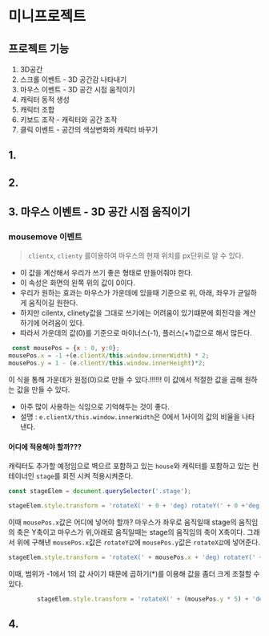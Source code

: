 # 미니프로젝트

## 프로젝트 기능
1. 3D공간
2. 스크롤 이벤트 - 3D 공간감 나타내기
3. 마우스 이벤트 - 3D 공간 시점 움직이기
4. 캐릭터 동적 생성
5. 캐릭터 조합
6. 키보드 조작 - 캐릭터와 공간 조작
7. 클릭 이벤트 - 공간의 색상변화와 캐릭터 바꾸기

## 1.
## 2.
## 3. 마우스 이벤트 - 3D 공간 시점 움직이기
### mousemove 이벤트
>`clientx`, `clienty` 를이용하여 마우스의 현재 위치를 px단위로 알 수 있다.
+ 이 값을 계산해서 우리가 쓰기 좋은 형태로 만들어줘야 한다.
+ 이 속성은 화면의 왼쪽 위의 값이 0이다.
+ 우리가 원하는 효과는 마우스가 가운데에 있을때 기준으로 위, 아래, 좌우가 균일하게 움직이길 원한다.
+ 하지만 cilentx, clinety값을 그대로 쓰기에는 어려움이 있기떄문에 회전각을 계산하기에 어려움이 있다.
+ 따라서 가운데의 값(0)를 기준으로 마이너스(-1), 플러스(+1)값으로 해서 많든다.
```javascript
 const mousePos = {x : 0, y:0};
mousePos.x = -1 +(e.clientX/this.window.innerWidth) * 2;
mousePos.y = 1 - (e.clientY/this.window.innerHeight)*2;
```
이 식을 통해 가운데가 원점(0)으로 만들 수 있다.!!!!!!
이 값에서 적절한 값을 곱해 원하는 값을 만들 수 있다.
+ 아주 많이 사용하는 식임으로 기억해두는 것이 좋다.
+ 설명 : `e.clientX/this.window.innerWidth`은 0에서 1사이의 값의 비율을 나타낸다.

#### 어디에 적용해야 할까???
캐릭터도 추가할 예정임으로 벽으르 포함하고 있는 `house`와 캐릭터를 포함하고 있는 컨테이너인 `stage`를 회전 시켜 적용시켜준다.
```javascript
const stageElem = document.querySelector('.stage');

stageElem.style.transform = 'rotateX(' + 0 + 'deg) rotateY(' + 0 +'deg)';
```
이때 `mousePos.x`값은 어디에 넣어야 할까? 
마우스가 좌우로 움직일때 stage의 움직임의 축은 Y축이고
마우스가 위,아래로 움직일때는 stage의 움직임의 축이 X축이다.
그래서 위에 구해낸 `mousePos.x`값은 `rotateY값`에  `mousePos.y`값은 `rotateX값`에 넣어준다.
```javascript
stageElem.style.transform = 'rotateX(' + mousePos.x + 'deg) rotateY(' + mousePos.y +'deg)';
```
이때, 범위가 -1에서 1의 값 사이기 때문에 곱하기(*)를 이용해 값을 좀더 크게 조절할 수 있다.
```javascript
        stageElem.style.transform = 'rotateX(' + (mousePos.y * 5) + 'deg) rotateY(' + (mousePos.x * 5) +'deg)';
```

## 4.

